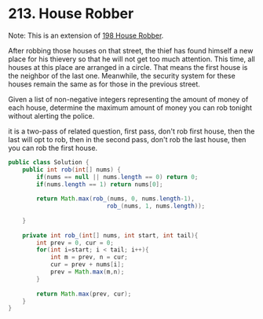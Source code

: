# 213. House Robber 

Note: This is an extension of [198 House Robber](GoogleEasy/198.md).

After robbing those houses on that street, the thief has found himself a new place for his thievery so that he will not get too much attention. This time, all houses at this place are arranged in a circle. That means the first house is the neighbor of the last one. Meanwhile, the security system for these houses remain the same as for those in the previous street.

Given a list of non-negative integers representing the amount of money of each house, determine the maximum amount of money you can rob tonight without alerting the police.


it is a two-pass of related question, first pass, don't rob first house, then the last will opt to rob, then in the second pass, don't rob the last house, then you can rob the first house.

```java
public class Solution {
    public int rob(int[] nums) {
        if(nums == null || nums.length == 0) return 0;
        if(nums.length == 1) return nums[0];
        
        return Math.max(rob_(nums, 0, nums.length-1),
                            rob_(nums, 1, nums.length));
        
    }
    
    private int rob_(int[] nums, int start, int tail){
        int prev = 0, cur = 0;
        for(int i=start; i < tail; i++){
            int m = prev, n = cur;
            cur = prev + nums[i];
            prev = Math.max(m,n);
        }
        
        return Math.max(prev, cur);
    }
}
```